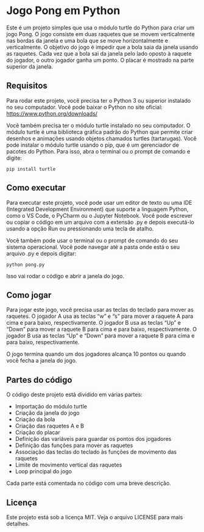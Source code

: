 # Jogo Pong em Python
Este é um projeto simples que usa o módulo turtle do Python para criar um jogo Pong. O jogo consiste em duas raquetes que se movem verticalmente nas bordas da janela e uma bola que se move horizontalmente e verticalmente. O objetivo do jogo é impedir que a bola saia da janela usando as raquetes. Cada vez que a bola sai da janela pelo lado oposto à raquete do jogador, o outro jogador ganha um ponto. O placar é mostrado na parte superior da janela.

## Requisitos
Para rodar este projeto, você precisa ter o Python 3 ou superior instalado no seu computador. Você pode baixar o Python no site oficial: <https://www.python.org/downloads/>

Você também precisa ter o módulo turtle instalado no seu computador. O módulo turtle é uma biblioteca gráfica padrão do Python que permite criar desenhos e animações usando objetos chamados turtles (tartarugas). Você pode instalar o módulo turtle usando o pip, que é um gerenciador de pacotes do Python. Para isso, abra o terminal ou o prompt de comando e digite:

```
pip install turtle
```

## Como executar
Para executar este projeto, você pode usar um editor de texto ou uma IDE (Integrated Development Environment) que suporte a linguagem Python, como o VS Code, o PyCharm ou o Jupyter Notebook. Você pode escrever ou copiar o código em um arquivo com a extensão .py e depois executá-lo usando a opção Run ou pressionando uma tecla de atalho.

Você também pode usar o terminal ou o prompt de comando do seu sistema operacional. Você pode navegar até a pasta onde está o seu arquivo .py e depois digitar:

```
python pong.py
```

Isso vai rodar o código e abrir a janela do jogo.

## Como jogar
Para jogar este jogo, você precisa usar as teclas do teclado para mover as raquetes. O jogador A usa as teclas “w” e “s” para mover a raquete A para cima e para baixo, respectivamente. O jogador B usa as teclas “Up” e “Down” para mover a raquete B para cima e para baixo, respectivamente. O jogador B usa as teclas “Up” e “Down” para mover a raquete B para cima e para baixo, respectivamente.

O jogo termina quando um dos jogadores alcança 10 pontos ou quando você fecha a janela do jogo.

## Partes do código
O código deste projeto está dividido em várias partes:

- Importação do módulo turtle
- Criação da janela do jogo
- Criação da bola
- Criação das raquetes A e B
- Criação do placar
- Definição das variáveis para guardar os pontos dos jogadores
- Definição das funções para mover as raquetes
- Associação das teclas do teclado às funções de movimento das raquetes
- Limite de movimento vertical das raquetes
- Loop principal do jogo

Cada parte está comentada no código com uma breve descrição.

## Licença
Este projeto está sob a licença MIT. Veja o arquivo LICENSE para mais detalhes.
